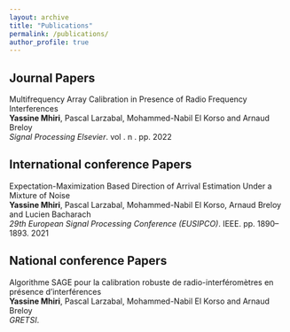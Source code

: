 ```yaml
---
layout: archive
title: "Publications"
permalink: /publications/
author_profile: true
---
```


<!-- {% if author.googlescholar %}
  You can also find my articles on <u><a href="{{author.googlescholar}}">my Google Scholar profile</a>.</u>
{% endif %}

{% include base_path %}

{% for post in site.publications reversed %}
  {% include archive-single.html %}
{% endfor %} -->


## Journal Papers
Multifrequency Array Calibration in Presence of Radio Frequency Interferences \
**Yassine Mhiri**, Pascal Larzabal, Mohammed-Nabil El Korso and Arnaud Breloy \
*Signal Processing Elsevier*. vol . n . pp. 2022

## International conference Papers
Expectation-Maximization Based Direction of Arrival Estimation Under a Mixture of Noise \
**Yassine Mhiri**, Pascal Larzabal, Mohammed-Nabil El Korso, Arnaud Breloy and Lucien Bacharach \
*29th European Signal Processing Conference (EUSIPCO)*. IEEE. pp. 1890–1893. 2021

## National conference Papers
Algorithme SAGE pour la calibration robuste de radio-interféromètres en présence d’interférences \
**Yassine Mhiri**, Pascal Larzabal, Mohammed-Nabil El Korso and Arnaud Breloy \
*GRETSI*.